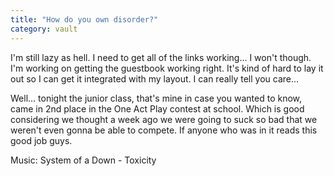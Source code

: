 ```yaml
---
title: "How do you own disorder?"
category: vault
---
```


I'm still lazy as hell. I need to get all of the links working... I won't
though. I'm working on getting the guestbook working right. It's kind of hard
to lay it out so I can get it integrated with my layout. I can really tell you
care...

Well... tonight the junior class, that's mine in case you wanted to know, came
in 2nd place in the One Act Play contest at school. Which is good considering
we thought a week ago we were going to suck so bad that we weren't even gonna
be able to compete. If anyone who was in it reads this good job guys.

Music: System of a Down - Toxicity
